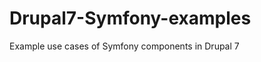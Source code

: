 Drupal7-Symfony-examples
========================

Example use cases of Symfony components in Drupal 7
